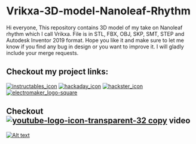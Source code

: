 # Vrikxa-3D-model-Nanoleaf-Rhythm
Hi everyone, This repository contains 3D model of my take on Nanoleaf rhythm which I call Vrikxa. File is in STL, FBX, OBJ, SKP, SMT, STEP and Autodesk Inventor 2019 format. Hope you like it and make sure to let me know if you find any bug in design or you want to improve it. I will gladly include your merge requests.



## Checkout my project links:

[![instructables_icon](https://user-images.githubusercontent.com/26493198/93725067-0acfa000-fb61-11ea-9621-31b8ca43496c.jpg)][2] [![hackaday_icon](https://user-images.githubusercontent.com/26493198/93725080-2b97f580-fb61-11ea-8133-e0a4e7805b4c.png)][3] [![hackster_icon](https://user-images.githubusercontent.com/26493198/93725085-3b173e80-fb61-11ea-810d-992693ddef6d.png)][4] [![electromaker_logo-square](https://user-images.githubusercontent.com/26493198/93725098-4ec2a500-fb61-11ea-9ca4-1a5b8b5bb622.png)][5]



## Checkout [![youtube-logo-icon-transparent-32 copy](https://user-images.githubusercontent.com/26493198/93724770-f38fb300-fb5e-11ea-8675-3fc70e7eacc1.png)][1] video
[![Alt text](https://img.youtube.com/vi/uoxlIoMaH30/0.jpg)](https://www.youtube.com/watch?v=uoxlIoMaH30)

[1]: https://youtu.be/uoxlIoMaH30
[2]: https://www.instructables.com/id/DIY-Nanoleaf-Vrikxa/
[3]: https://hackaday.io/project/174900-diy-nanoleaf-vrikxa
[4]: https://www.hackster.io/curioushuman/diy-nanoleaf-vrikxa-7ef33e
[5]: https://www.electromaker.io/project/view/diy-nanoleaf-rhythm-vrikxa

